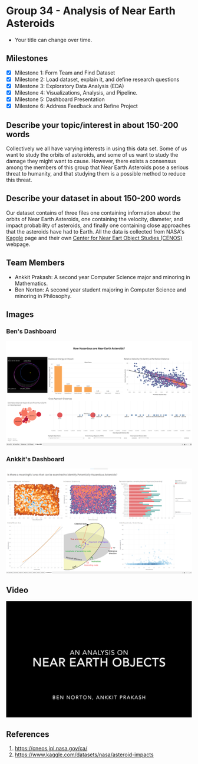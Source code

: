 # Group 34 - Analysis of Near Earth Asteroids

- Your title can change over time.

## Milestones

- [x] Milestone 1: Form Team and Find Dataset
- [x] Milestone 2: Load dataset, explain it, and define research questions
- [x] Milestone 3: Exploratory Data Analysis (EDA)
- [x] Milestone 4: Visualizations, Analysis, and Pipeline.
- [x] Milestone 5: Dashboard Presentation
- [x] Milestone 6: Address Feedback and Refine Project

## Describe your topic/interest in about 150-200 words

Collectively we all have varying interests in using this data set. Some of us want to study the orbits of asteroids, and some of us want to study the damage they might want to cause. However, there exists a consensus among the members of this group that Near Earth Asteroids pose a serious threat to humanity, and that studying them is a possible method to reduce this threat.

## Describe your dataset in about 150-200 words

Our dataset contains of three files one containing information about the orbits of Near Earth Asteroids, one containing the velocity, diameter, and impact probability of asteroids, and finally one containing close approaches that the asteroids have had to Earth. All the data is collected from NASA's [Kaggle](https://www.kaggle.com/datasets/nasa/asteroid-impacts) page and their own [Center for Near Eart Object Studies (CENOS)](https://cneos.jpl.nasa.gov/ca/) webpage. 

## Team Members

- Ankkit Prakash: A second year Computer Science major and minoring in Mathematics. 
- Ben Norton: A second year student majoring in Computer Science and minoring in Philosophy. 

## Images

### Ben's Dashboard
![ben_dashboard.png](images/ben_dashboard.png)

### Ankkit's Dashboard
![ankkit_dashboard.png](images/ankkit_dashboard.png)

## Video
[![video of analysis](images/thumbnail.png)](https://www.youtube.com/watch?v=gKXMJDOftNgg)

## References

1. https://cneos.jpl.nasa.gov/ca/
2. https://www.kaggle.com/datasets/nasa/asteroid-impacts



